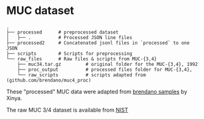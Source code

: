 # MUC dataset

    .
    ├── processed      # preprocessed dataset
    │   ├── .          # Processed JSON line files  
    ├── processed2     # Concatenated jsonl files in `processed` to one JSON
    ├── scripts        # Scripts for preprocessing
    └── raw_files      # Raw files & scripts from MUC-{3,4}
        ├── muc34.tar.gz         # original folder for the MUC-{3,4}, 1992
        ├── proc_output          # processed files folder for MUC-{3,4}, 
        └── raw_scripts          # scripts adapted from (github.com/brendano/muc4_proc)

These "processed" MUC data were adapted from [brendano samples](http://brenocon.com/muc4_proc/samp200.html) by Xinya.

The raw MUC 3/4 dataset is available from [NIST](https://www-nlpir.nist.gov/related_projects/muc/muc_data/muc_data_index.html)
